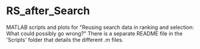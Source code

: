 # RS_after_Search
MATLAB scripts and plots for "Reusing search data in ranking and selection: What could possibly go wrong?"
There is a separate README file in the 'Scripts' folder that details the different .m files.

